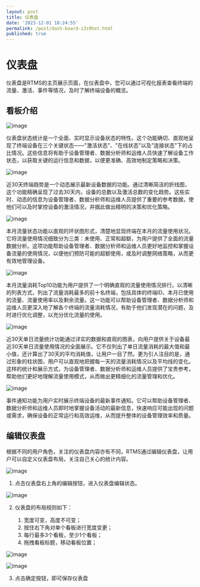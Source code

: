 ```yaml
---
layout: post
title: 仪表盘
date: '2023-12-01 18:24:55'
permalink: /post/dash-board-z2s9hot.html
published: true
---
```


# 仪表盘

仪表盘是RTMS的主页展示页面，在仪表盘中，您可以通过可视化报表查看终端的流量、激活、事件等情况，及时了解终端设备的概览。

## 看板介绍

​![image](http://127.0.0.1:6806/assets/image-20231129115040-xcphxhi.png)​

仪表盘状态统计是一个全面、实时显示设备状态的特性。这个功能确切、直观地呈现了终端设备在三个关键状态——"激活状态"、"在线状态"以及"连接状态"下的占比情况。这些信息将有助于设备管理者、数据分析师和运维人员快速了解设备工作状态，以获取关键的运行信息和数据，以便更准确、高效地制定策略和决策。

​![image](http://127.0.0.1:6806/assets/image-20231129115100-t6sp8b3.png)​

近30天终端趋势是一个动态展示最新设备数据的功能。通过清晰简洁的折线图，这个功能精确呈现了过去30天内，设备的总数以及激活总数的变化趋势。这些实时、动态的信息为设备管理者、数据分析师和运维人员提供了重要的参考数据，使他们可以及时掌控设备的激活情况，并据此做出精明的决策和优化策略。

​![image](http://127.0.0.1:6806/assets/image-20231129124656-tr4homk.png)​

本月流量状态功能以直观的环状图形式，清楚地显现终端在本月的流量使用状况。它将流量使用情况细致分为三类：未使用、正常和超额，为用户提供了全面的流量数据分析。这项功能帮助设备管理者、数据分析师和运维人员更好地监控和掌握设备流量的使用情况，以便他们预防可能的超额使用，或及时调整网络策略，从而更有效地管理设备。

​![image](http://127.0.0.1:6806/assets/image-20231129133943-kdxotrr.png)​

本月流量消耗Top10功能为用户提供了一个明确直观的流量使用情况排行。以清晰的列表方式，列出了流量消耗最多的前十名终端，包括具体的终端ID、本月已使用的流量、流量使用率以及剩余流量。这一功能可以帮助设备管理者、数据分析师和运维人员更深入地了解各个终端的流量消耗情况，有助于他们发现潜在的问题，及时进行优化调整，以充分优化流量的使用。

​![image](http://127.0.0.1:6806/assets/image-20231129134000-jrtdpzk.png)​

近30天单日流量统计功能通过详实的数据和直观的图表，向用户提供关于设备最近30天单日流量使用情况的全面展示。它不仅列出了单日流量消耗的最大值和最小值，还计算出了30天的平均消耗值，让用户一目了然。更为引人注目的是，通过形象的柱状图，用户可以直观地把握每一天的流量消耗情况以及平均线的变化。这样的统计和展示方式，为设备管理者、数据分析师和运维人员提供了宝贵参考，帮助他们更好地理解流量使用模式，从而做出更精细化的流量管理和优化。

​![image](http://127.0.0.1:6806/assets/image-20231129134012-s0eigo0.png)​

事件通知功能为用户实时展示终端设备的最新事件通知。它可以帮助设备管理者、数据分析师和运维人员即时地掌握设备活动的最新信息，快速响应可能出现的问题或需求，确保设备的正常运行和高效运维，从而提升整体的设备管理效率和质量。

## 编辑仪表盘

根据不同的用户角色，关注的仪表盘内容亦有不同，RTMS通过编辑仪表盘，让用户可以自定义仪表盘布局，关注自己关心的统计内容。  

​![image](http://127.0.0.1:6806/assets/image-20231129134027-0xsjdc2.png)​

1. 点击仪表盘右上角的编辑按钮，进入仪表盘编辑状态。

​![image](http://127.0.0.1:6806/assets/image-20231129134157-lj3lpg8.png "一栏模式")​

2. 仪表盘的布局规则如下：

    1. 宽度可变，高度不可变；
    2. 按住右下角对单个看板进行宽度变更；
    3. 每行最多3个看板，至少1个看板；
    4. 拖拽看板标题，移动看板位置；

​​​![image](http://127.0.0.1:6806/assets/image-20231129134134-4ahohti.png "看板移动")​

​![image](http://127.0.0.1:6806/assets/image-20231129134157-lj3lpg8.png)​

3. 点击确定按钮，即可保存仪表盘
